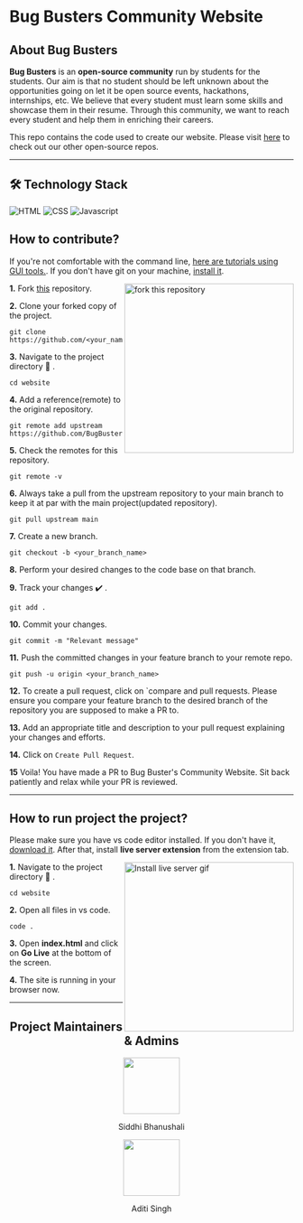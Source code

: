 # Bug Busters Community Website

## About Bug Busters

**Bug Busters** is an **open-source community** run by students for the students. Our aim is that no student should be left unknown about the opportunities going on let it be open source events, hackathons, internships, etc. We believe that every student must learn some skills and showcase them in their resume. Through this community, we want to reach every student and help them in enriching their careers.

This repo contains the code used to create our website. Please visit [here](https://github.com/BugBustersCommunity) to check out our other open-source repos.

<hr>

## 🛠️ Technology Stack

<div align="left">

<img alt="HTML" src="https://img.shields.io/badge/html5%20-%23E34F26.svg?&style=for-the-badge&logo=html5&logoColor=white"/> 
<img alt="CSS" src="https://img.shields.io/badge/css3%20-%231572B6.svg?&style=for-the-badge&logo=css3&logoColor=white"/> 
<img alt="Javascript" src="https://img.shields.io/badge/javascript%20-%23323330.svg?&style=for-the-badge&logo=javascript&logoColor=%23F7DF1E"/>

</div>

## How to **contribute**?

If you're not comfortable with the command line, [here are tutorials using GUI tools.](https://docs.github.com/en/desktop/installing-and-configuring-github-desktop/overview/getting-started-with-github-desktop). If you don't have git on your machine, [install it](https://help.github.com/articles/set-up-git/).

<img align="right" width="300" src="https://firstcontributions.github.io/assets/Readme/fork.png" alt="fork this repository" />

**1.** Fork [this](https://github.com/BugBustersCommunity/website) repository.

**2.** Clone your forked copy of the project.

```
git clone https://github.com/<your_name>/website.git
```

**3.** Navigate to the project directory :file_folder: .

```
cd website
```

**4.** Add a reference(remote) to the original repository.

```
git remote add upstream https://github.com/BugBustersCommunity/website.git
```

**5.** Check the remotes for this repository.

```
git remote -v
```

**6.** Always take a pull from the upstream repository to your main branch to keep it at par with the main project(updated repository).

```
git pull upstream main
```

**7.** Create a new branch.

```
git checkout -b <your_branch_name>
```

**8.** Perform your desired changes to the code base on that branch.

**9.** Track your changes :heavy_check_mark: .

```
git add .
```

**10.** Commit your changes.

```
git commit -m "Relevant message"
```

**11.** Push the committed changes in your feature branch to your remote repo.

```
git push -u origin <your_branch_name>
```

**12.** To create a pull request, click on `compare and pull requests. Please ensure you compare your feature branch to the desired branch of the repository you are supposed to make a PR to.

**13.** Add an appropriate title and description to your pull request explaining your changes and efforts.

**14.** Click on `Create Pull Request`.

**15** Voila! You have made a PR to Bug Buster's Community Website. Sit back patiently and relax while your PR is reviewed.

<hr>

## How to **run project the project**?

Please make sure you have vs code editor installed. If you don't have it, [download it](https://code.visualstudio.com/download).
After that, install **live server extension** from the extension tab.

<img align="right" width="300" src="https://i.imgur.com/uf9EcIw.gif" alt="Install live server gif" />

**1.** Navigate to the project directory :file_folder: .

```
cd website
```

**2.** Open all files in vs code.

```
code .
```

**3.** Open **index.html** and click on **Go Live** at the bottom of the screen.

**4.** The site is running in your browser now.

<hr>

<h2 align="center"> Project Maintainers & Admins </h2>

<div align="center"> 
    <a href="https://github.com/siddhi-244">
    <img src="https://avatars.githubusercontent.com/u/69195262?v=4" width=100px height=100px />
    </a>
    <p align="center"> Siddhi Bhanushali </p>
</div>

<div align="center"> 
    <a href="https://github.com/Aditi-Singh16">
    <img src="https://avatars.githubusercontent.com/u/74586135?v=4" width=100px height=100px />
    </a>
    <p align="center"> Aditi Singh </p>
</div>